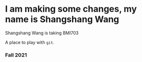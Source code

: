 # I am making some changes, my name is Shangshang Wang

Shangshang Wang is taking BMI703

A place to play with `git`.

### Fall 2021
